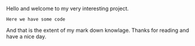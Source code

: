 Hello and welcome to my very interesting project.

`Here we have some code`

And that is the extent of my mark down knowlage. Thanks for reading and have a nice day.
